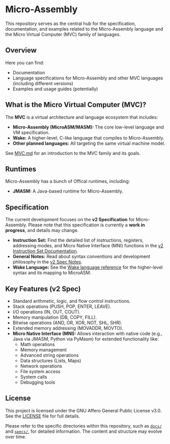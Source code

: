 # Micro-Assembly

This repository serves as the central hub for the specification, documentation, and examples related to the Micro-Assembly language and the Micro Virtual Computer (MVC) family of languages.


## Overview

Here you can find:

* Documentation
* Language specifications for Micro-Assembly and other MVC languages (including different versions)
* Examples and usage guides (potentially)

## What is the Micro Virtual Computer (MVC)?

The **MVC** is a virtual architecture and language ecosystem that includes:
- **Micro-Assembly (MicroASM/MASM):** The core low-level language and VM specification.
- **Wake:** A higher-level, C-like language that compiles to Micro-Assembly.
- **Other planned languages:** All targeting the same virtual machine model.

See [MVC.md](MVC.md) for an introduction to the MVC family and its goals.


## Runtimes

Micro-Assembly has a bunch of Offical runtimes, including:
- **JMASM:** A Java-based runtime for Micro-Assembly.


## Specification

The current development focuses on the **v2 Specification** for Micro-Assembly. Please note that this specification is currently a **work in progress**, and details may change.

* **Instruction Set:** Find the detailed list of instructions, registers, addressing modes, and Micro Native Interface (MNI) functions in the [v2 Instruction Set Documentation](specs/MasmV2/MicroV2.md).
* **General Notes:** Read about syntax conventions and development philosophy in the [v2 Spec Notes](specs/MasmV2/notes.md).
* **Wake Language:** See the [Wake language reference](specs/WakeV1/Wakev1.md) for the higher-level syntax and its mapping to MicroASM.

## Key Features (v2 Spec)

* Standard arithmetic, logic, and flow control instructions.
* Stack operations (PUSH, POP, ENTER, LEAVE).
* I/O operations (IN, OUT, COUT).
* Memory manipulation (DB, COPY, FILL).
* Bitwise operations (AND, OR, XOR, NOT, SHL, SHR).
* Extended memory addressing (MOVADDR, MOVTO).
* **Micro Native Interface (MNI):** Allows interaction with native code (e.g., Java via JMASM, Python via PyMasm) for extended functionality like:
  * Math operations
  * Memory management
  * Advanced string operations
  * Data structures (Lists, Maps)
  * Network operations
  * File system access
  * System calls
  * Debugging tools

## License

This project is licensed under the GNU Affero General Public License v3.0. See the [LICENSE](LICENSE) file for full details.

Please refer to the specific directories within this repository, such as [`docs/`](docs/) and [`specs/`](specs/), for detailed information. The content and structure may evolve over time.
